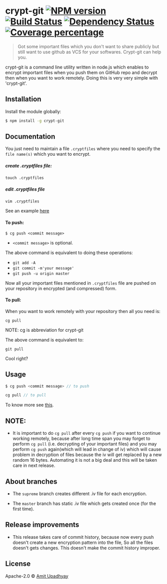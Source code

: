 # crypt-git [![NPM version][npm-image]][npm-url] [![Build Status][travis-image]][travis-url] [![Dependency Status][daviddm-image]][daviddm-url] [![Coverage percentage][coveralls-image]][coveralls-url]
> Got some important files which you don't want to share publicly but still want to use github as VCS for your softwares. Crypt-git can help you.


crypt-git is a command line utility written in node.js which enables to encrypt important files when you push them on GitHub repo and decrypt then when you want to work remotely. Doing this is very very simple with 'crypt-git'.

## Installation

Install the module globally:

```sh
$ npm install -g crypt-git
```

## Documentation

You just need to maintain a file `.cryptfiles` where you need to specify the `file name(s)` which you want to encrypt.

##### create .cryptfiles file:
`touch .cryptfiles`

##### edit .cryptfiles file
`vim .cryptfiles`

See an example [here](https://github.com/amit-upadhyay-IT/crypt-git/blob/master/.cryptfiles)


#### To push:
```
$ cg push <commit message>
```

- `<commit message>` is optional.

The above command is equivalent to doing these operations:

- `git add -A`
- `git commit -m'your message'`
- `git push -u origin master`

Now all your important files mentioned in `.cryptfiles` file are pushed on your repository in encrypted (and compressed) form.

#### To pull:

When you want to work remotely with your repository then all you need is:
```
cg pull
```
NOTE: cg is abbreviation for crypt-git

The above command is equivalent to:
```
git pull
```

Cool right?

## Usage

```js
$ cg push <commit message> // to push

cg pull // to pull
```
To know more see [this](https://github.com/amit-upadhyay-IT/crypt-git#documentation).


## NOTE:

- It is important to do `cg pull` after every `cg push` if you want to continue working remotely, because after long time span you may forget to perform `cg pull` (i.e. decrypting of your important files) and you may perform `cg push` again(which will lead in change of iv) which will cause problem in decryption of files because the iv will get replaced by a new random 16 bytes. Automating it is not a big deal and this will be taken care in next release.

## About branches

- The `supreme` branch creates different .iv file for each encryption.

- The `master` branch has static .iv file which gets created once (for the first time).

## Release improvements

- This release takes care of commit history, because now every push doesn't create a new encryption pattern into the file, So all the files doesn't gets changes. This doesn't make the commit history improper.


## License

Apache-2.0 © [Amit Upadhyay](https://github.com/amit-upadhyay-IT)


[npm-image]: https://badge.fury.io/js/crypt-git.svg
[npm-url]: https://npmjs.org/package/crypt-git
[travis-image]: https://travis-ci.org/amit-upadhyay-it/crypt-git.svg?branch=master
[travis-url]: https://travis-ci.org/amit-upadhyay-it/crypt-git
[daviddm-image]: https://david-dm.org/amit-upadhyay-it/crypt-git.svg?theme=shields.io
[daviddm-url]: https://david-dm.org/amit-upadhyay-it/crypt-git
[coveralls-image]: https://coveralls.io/repos/amit-upadhyay-it/crypt-git/badge.svg
[coveralls-url]: https://coveralls.io/r/amit-upadhyay-it/crypt-git
